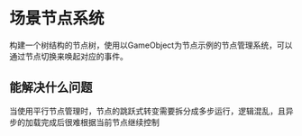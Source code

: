 # 场景节点系统

构建一个树结构的节点树，使用以GameObject为节点示例的节点管理系统，可以通过节点切换来唤起对应的事件。

## 能解决什么问题

当使用平行节点管理时，节点的跳跃式转变需要拆分成多步运行，逻辑混乱，且异步的加载完成后很难根据当前节点继续控制
